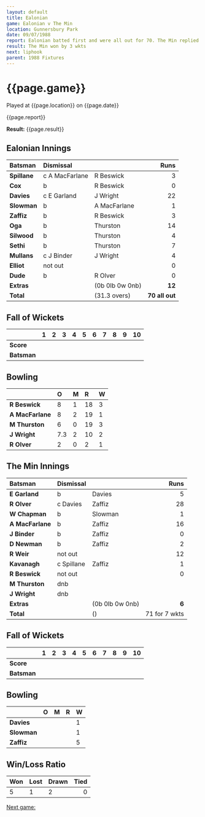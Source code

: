 ```yaml
---
layout: default
title: Ealonian
game: Ealonian v The Min
location: Gunnersbury Park
date: 09/07/1988
report: Ealonian batted first and were all out for 70. The Min replied with 71 for 7 wkts
result: The Min won by 3 wkts
next: liphook
parent: 1988 Fixtures
---
```


# {{page.game}}

Played at {{page.location}} on {{page.date}}

{{page.report}}

**Result:** {{page.result}}

## Ealonian Innings

| Batsman | Dismissal |  | Runs |
|:---|:---|---|---:|
| **Spillane** | c A MacFarlane | R Beswick | 3 | 
| **Cox** | b | R Beswick | 0 | 
| **Davies** | c E Garland | J Wright | 22 | 
| **Slowman** | b | A MacFarlane | 1 |  
| **Zaffiz** | b | R Beswick | 3 | 
| **Oga** | b | Thurston | 14 | 
| **Silwood** | b | Thurston | 4 |
| **Sethi** | b | Thurston | 7 | 
| **Mullans** | c J Binder | J Wright | 4 | 
| **Elliot** | not out |  | 0 |
| **Dude** | b | R Olver | 0 | 
| **Extras** | | (0b 0lb 0w 0nb) | **12** | 
| **Total** | | (31.3 overs) | ****70 all out**** | 

## Fall of Wickets

| | 1 | 2 | 3 | 4 | 5 | 6 | 7 | 8 | 9 | 10 |
|---|:---:|:---:|:---:|:---:|:---:|:---:|:---:|:---:|:---:|:---:|
| **Score** |  |  |  |  |  |  |  |  |  |  | 
| **Batsman** |  |  |  |  |  |  |  |  |  |  | 

## Bowling

| | O | M | R | W |
|---|:---|:---|:---|:---|
| **R Beswick** | 8 | 1 | 18 | 3 | 
| **A MacFarlane** | 8 | 2 | 19 | 1 | 
| **M Thurston** | 6 | 0 | 19 | 3 | 
| **J Wright** | 7.3 | 2 | 10 | 2 | 
| **R Olver** | 2 | 0 | 2 | 1 |

## The Min Innings

| Batsman | Dismissal |  | Runs |
|:---|:---|---|---:|
| **E Garland** | b | Davies | 5 | 
| **R Olver** | c Davies | Zaffiz | 28 | 
| **W Chapman** | b | Slowman | 1 | 
| **A MacFarlane** | b | Zaffiz | 16 | 
| **J Binder** | b | Zaffiz | 0 | 
| **D Newman** | b | Zaffiz | 2 | 
| **R Weir** | not out |  | 12 |
| **Kavanagh** | c Spillane | Zaffiz | 1 |
| **R Beswick** | not out |  | 0 | 
| **M Thurston** | dnb |  |  | 
| **J Wright** | dnb |  |  | 
| **Extras** | | (0b 0lb 0w 0nb) | **6** | 
| **Total** | | () | 71 for 7 wkts | 

## Fall of Wickets

| | 1 | 2 | 3 | 4 | 5 | 6 | 7 | 8 | 9 | 10 |
|---|:---:|:---:|:---:|:---:|:---:|:---:|:---:|:---:|:---:|:---:|
| **Score** |  |  |  |  |  |  |  |  |  |  | 
| **Batsman** |  |  |  |  |  |  |  |  |  |  | 

## Bowling

| | O | M | R | W |
|---|:---|:---|:---|:---|
| **Davies** |  |  |  | 1 | 
| **Slowman** |  |  |  | 1 | 
| **Zaffiz** |  |  |  | 5 |


## Win/Loss Ratio

| Won | Lost | Drawn | Tied |
|:---|:---|:---|---:|
| 5 | 1 | 2 | 0 |

[Next game:]({{page.next}})